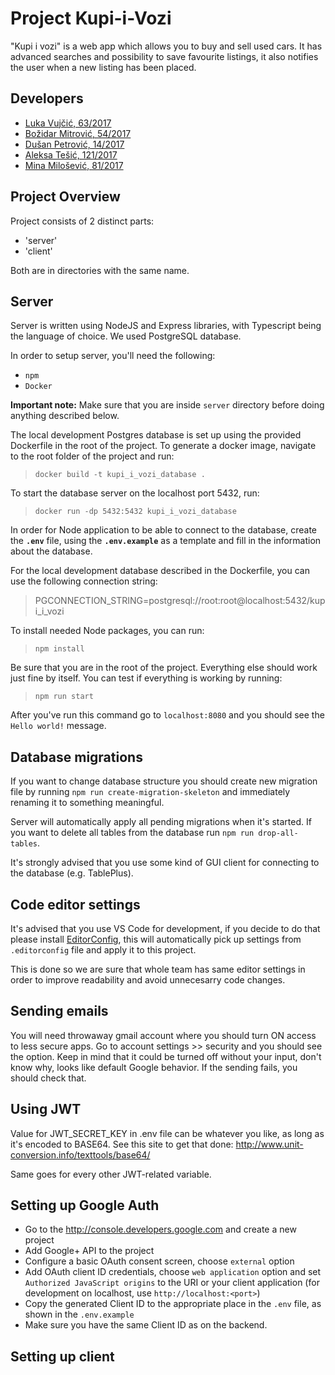 # Project Kupi-i-Vozi

"Kupi i vozi" is a web app which allows you to buy and sell used cars. It has advanced searches and possibility to save favourite listings, it also notifies the user when a new listing has been placed.

## Developers

- [Luka Vujčić, 63/2017](https://gitlab.com/LukaVujcic)
- [Božidar Mitrović, 54/2017](https://gitlab.com/wade_wilson)
- [Dušan Petrović, 14/2017](https://gitlab.com/dpns98)
- [Aleksa Tešić, 121/2017](https://gitlab.com/Imafikus)
- [Mina Milošević, 81/2017](https://gitlab.com/mina.milosevic)

## Project Overview

Project consists of 2 distinct parts:

- 'server'
- 'client'

Both are in directories with the same name.

## Server

Server is written using NodeJS and Express libraries, with Typescript being the language of choice. We used PostgreSQL database.

In order to setup server, you'll need the following:

- `npm`
- `Docker`

**Important note:** Make sure that you are inside `server` directory before doing anything described below.

The local development Postgres database is set up using the provided Dockerfile in the root of the project. To generate a docker image, navigate to the root folder of the project and run:

> `docker build -t kupi_i_vozi_database .`

To start the database server on the localhost port 5432, run:

> `docker run -dp 5432:5432 kupi_i_vozi_database`

In order for Node application to be able to connect to the database, create the **`.env`** file, using the **`.env.example`** as a template and fill in the information about the database.

For the local development database described in the Dockerfile, you can use the following connection string:

> PGCONNECTION_STRING=postgresql://root:root@localhost:5432/kupi_i_vozi

To install needed Node packages, you can run:

> `npm install`  

Be sure that you are in the root of the project. Everything else should work just fine by itself.
You can test if everything is working by running:

> `npm run start`

After you've run this command go to `localhost:8080` and you should see the `Hello world!` message.

## Database migrations

If you want to change database structure you should create new migration file by running `npm run create-migration-skeleton` and immediately renaming it to something meaningful.

Server will automatically apply all pending migrations when it's started. If you want to delete all tables from the database run `npm run drop-all-tables`.

It's strongly advised that you use some kind of GUI client for connecting to the database (e.g. TablePlus).

## Code editor settings

It's advised that you use VS Code for development, if you decide to do that please install
[EditorConfig](https://marketplace.visualstudio.com/items?itemName=EditorConfig.EditorConfig), this will automatically pick up settings from `.editorconfig` file and apply it to this project.

This is done so we are sure that whole team has same editor settings in order to improve readability and avoid unnecesarry code changes.

## Sending emails

You will need throwaway gmail account where you should turn ON access to less secure apps. Go to account settings >> security and you should see the option. Keep in mind that it could be turned off without your input, don't know why, looks like default Google behavior. If the sending fails, you should check that.

## Using JWT

Value for JWT_SECRET_KEY in .env file can be whatever you like, as long as it's encoded to BASE64. See this site to get that done: <http://www.unit-conversion.info/texttools/base64/>

Same goes for every other JWT-related variable.

## Setting up Google Auth

- Go to the http://console.developers.google.com and create a new project
- Add Google+ API to the project
- Configure a basic OAuth consent screen, choose `external` option
- Add OAuth client ID credentials, choose `web application` option and set `Authorized JavaScript origins` to the URI or your client application (for development on localhost, use `http://localhost:<port>`)
- Copy the generated Client ID to the appropriate place in the `.env` file, as shown in the `.env.example`
- Make sure you have the same Client ID as on the backend.


## Setting up client
